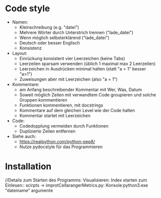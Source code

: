 # Code style

* Namen:
  * Kleinschreibung (e.g. "datei")
  * Mehrere Wörter durch Unterstrich trennen ("lade_datei")
  * Wenn möglich selbsterklärend ("lade_datei")
  * Deutsch oder besser Englisch
  * Konsistenz
* Layout:
  * Einrückung konsistent vier Leerzeichen (keine Tabs)
  * Leerzeilen sparsam verwenden (üblich 1 maximal max 2 Leerzeilen)
  * Leerzeichen in Ausdrücken minimal halten (statt "a > 1" besser "a>1")
  * Zuweisungen aber mit Leerzeichen (also "a = 1")
* Kommentare:
  * am Anfang beschreibender Kommentar mit Wer, Was, Datum
  * Soweit möglich Zeilen mit verwandtem Code groupieren und solche Gruppen kommentieren
  * Funktionen kommentieren, mit docstrings
  * Kommentare auf dem gleichen Level wie der Code halten
  * Kommentar startet mit Leerzeichen  
* Code:
  * Codedopplung vermeiden durch Funktionen
  * Duplizierte Zeilen entfernen
* Siehe auch:
  * https://realpython.com/python-pep8/
  * Nutze pydocstyle für das Programmieren




# Installation
//Details zum Starten des Programms:
 Visualisieren:
 Index starten
 zum Einlesen::
 scirpts -> improtCellarangerMetrics.py:
 Konsole:python3.exe "dateiname" argumente